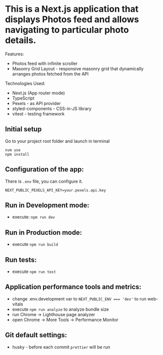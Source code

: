 # This is a Next.js application that displays Photos feed and allows navigating to particular photo details.

Features:

- Photos feed with infinite scroller
- Masonry Grid Layout - responsive masonry grid that dynamically arranges photos fetched from the API

Technologies Used:

- Next.js (App router mode)
- TypeScript
- Pexels - as API provider
- styled-components - CSS-in-JS library
- vitest - testing framework

## Initial setup

Go to your project root folder and launch in terminal

```
nvm use
npm install
```

## Configuration of the app:

There is `.env` file, you can configure it.

```
NEXT_PUBLIC_PEXELS_API_KEY=your.pexels.api.key
```

## Run in Development mode:

- execute: `npm run dev`

## Run in Production mode:

- execute `npm run build`

## Run tests:

- execute `npm run test`

## Application performance tools and metrics:

- change .env.development var to `NEXT_PUBLIC_ENV === 'dev'` to run web-vitals
- execute `npm run analyze` to analyze bundle size
- run Chrome -> Lighthouse page analyzer
- open Chrome -> More Tools -> Performance Monitor

## Git default settings:

- husky - before each commit `prettier` will be run
